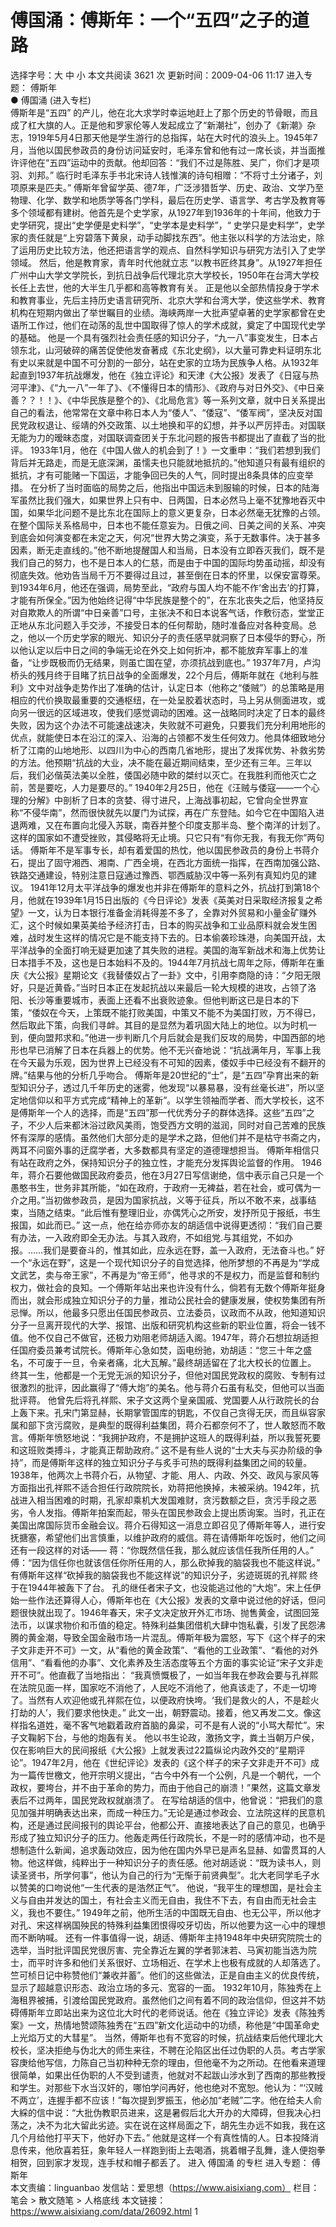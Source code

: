 # 傅国涌：傅斯年：一个“五四”之子的道路

选择字号：大 中 小   本文共阅读 3621 次 更新时间：2009-04-06 11:17
进入专题： 傅斯年  
● 傅国涌 (进入专栏)  
傅斯年是“五四” 的产儿，他在北大求学时幸运地赶上了那个历史的节骨眼，而且成了杠大旗的人。正是他和罗家伦等人发起成立了“新潮社”，创办了《新潮》杂志，1919年5月4日那天他是学生游行的总指挥，站在大时代的浪头上。1945年7月，当他以国民参政员的身份访问延安时，毛泽东曾和他有过一席长谈，并当面推许评他在“五四”运动中的贡献。他却回答：“我们不过是陈胜、吴广，你们才是项羽、刘邦。” 临行时毛泽东手书北宋诗人钱惟演的诗句相赠：“不将寸土分诸子，刘项原来是匹夫。”
傅斯年曾留学英、德7年，广泛涉猎哲学、历史、政治、文学乃至物理、化学、数学和地质学等各门学科，最后在历史学、语言学、考古学及教育等多个领域都有建树。他首先是个史学家，从1927年到1936年的十年间，他致力于史学研究，提出“史学便是史料学”，“史学本是史料学”，“ 史学只是史料学”，史学家的责任就是“上穷碧落下黄泉，动手动脚找东西”。他主张以科学的方法治史，除了运用历史比较方法，他还把语言学的观点、自然科学知识与研究方法引入了史学领域。
然后，他是教育家，青年时代他就立志 “以教书匠终其身”。从1927年担任广州中山大学文学院长，到抗日战争后代理北京大学校长，1950年在台湾大学校长任上去世，他的大半生几乎都和高等教育有关。
正是他以全部热情投身于学术和教育事业，先后主持历史语言研究所、北京大学和台湾大学，使这些学术、教育机构在短期内做出了举世瞩目的业绩。海峡两岸一大批声望卓著的史学家都曾在史语所工作过，他们在动荡的乱世中国取得了惊人的学术成就，奠定了中国现代史学的基础。
他是一个具有强烈社会责任感的知识分子，“九一八”事变发生，日本占领东北，山河破碎的痛苦促使他发奋著成《东北史纲》，以大量可靠史料证明东北有史以来就是中国不可分割的一部分，站在史家的立场为民族争人格。从1932年起直到1937年抗战爆发，他在《独立评论》和天津《大公报》发表了《日寇与热河平津》、《“九一八”一年了》、《不懂得日本的情形》、《政府与对日外交》、《中日亲善？？！！》、《中华民族是整个的》、《北局危言》等一系列文章，就中日关系提出自己的看法，他常常在文章中称日本人为“倭人”、“倭寇”、“倭军阀”，坚决反对国民党政权退让、绥靖的外交政策、以土地换和平的幻想，并予以严厉抨击。对国联无能为力的暧昧态度，对国联调查团关于东北问题的报告书都提出了直截了当的批评。
1933年1月，他在《中国人做人的机会到了！》一文重申：“我们若想到我们背后并无路走，而是无底深渊，虽懦夫也只能就地抵抗的。”他知道只有最有组织的抵抗，才有可能赌一下国运，才能争回已失的人气，同时提出8条具体的应变举措。
在分析了当时面临的局势之后，他指出中国远未到服输的时候，日本的陆海军虽然比我们强大，如果世界上只有中、日两国，日本必然马上毫不犹豫地吞灭中国，如果华北问题不是比东北在国际上的意义更复杂，日本必然毫无犹豫的占领。在整个国际关系格局中，日本也不能任意妄为。日俄之间、日美之间的关系、冲突到底会如何演变都在未定之天，何况“世界大势之演变，系于无数事件。决于甚多因素，断无走直线的。”他不断地提醒国人和当局，日本没有立即吞灭我们，既不是我们自己的努力，也不是日本人的仁慈，而是由于中国的国际均势虽动摇，却没有彻底失效。他劝告当局千万不要得过且过，甚至倒在日本的怀里，以保安富尊荣。
到1934年6月，他还在强调，局势至此，“政府与国人均不能不作‘舍出去’的打算，才能有所保全。”因为他始终记得“中华民族是整个的”，在东北丧失之后，他坚持反对自欺欺人的所谓“中日亲善”口号，主张决不和日本说客气话，作敷衍态，堂堂正正地从东北问题入手交涉，不接受日本的任何帮助，随时准备应对各种变局。总之，他以一个历史学家的眼光、知识分子的责任感早就洞察了日本侵华的野心，所以他认定以后中日之间的争端无论在外交上如何折冲，都不能放弃军事上的准备，“让步既极而仍无结果，则虽亡国在望，亦须抗战到底也。”
1937年7月，卢沟桥头的残月终于目睹了抗日战争的全面爆发，22个月后，傅斯年就在《地利与胜利》文中对战争走势作出了准确的估计，认定日本（他称之“倭贼”）的总策略是用相应的代价换取最重要的交通枢纽，在一处呈胶着状态时，马上另从侧面进攻，或向另一很远的区域进攻，使我们感觉调动的困难。这一战略同时决定了日本的最终失败，因为这个办法不可能速战速决，失败就不可避免，只要我们充分利用地形的优点，就能使日本在沿江的深入、沿海的占领都不发生任何效力。他具体细致地分析了江南的山地地形、以四川为中心的西南几省地形，提出了发挥优势、补救劣势的方法。他预期“抗战的大业，决不能在最近期间结束，至少还有三年。三年以后，我们必偕英法美以全胜，倭国必随中欧的桀纣以灭亡。在我胜利而他灭亡之前，苦是要吃，人力是要尽的。”
1940年2月25日，他在《汪贼与倭寇——一个心理的分解》中剖析了日本的贪婪、得寸进尺，上海战事初起，它曾向全世界宣称“不侵华南”，然而很快就先以厦门为试探，再在广东登陆。如今它在中国陷入进退两难，又在布置向北侵入苏联，南吞并整个印度支那半岛、整个南洋的计划了。这样的国家如不遭受挫败，其侵略将无止境。只它只有“有你无我，有我无你”两句话。
傅斯年不是军事专长，却有着爱国的热忱，他以国民参政员的身份上书蒋介石，提出了固守湘西、湘南、广西全境，在西北方面统一指挥，在西南加强公路、铁路交通建设，特别注意日寇通过豫西、鄂西威胁汉中等一系列有真知灼见的建议。
1941年12月太平洋战争的爆发也并非在傅斯年的意料之外，抗战打到第18个月，他就在1939年1月15日出版的《今日评论》发表《英美对日采取经济报复之希望》一文，认为日本银行准备金消耗得差不多了，全靠对外贸易和小量金矿赚外汇，这个时候如果英美给予经济打击，日本的购买战争和工业品原料就会发生困难，战时发生这样的情况它是不能支持下去的。日本偷袭珍珠港，向美国开战，太平洋战争的全面打响无疑更加速了其失败的进程。美国的海军新战术和海上优势让日本措手不及，这也是日本始料不及的。1944年7月抗战七周年之际，傅斯年在重庆《大公报》星期论文《我替倭奴占了一卦》文中，引用李商隐的诗：“夕阳无限好，只是近黄昏。”当时日本正在发起抗战以来最后一轮大规模的进攻，占领了洛阳、长沙等重要城市，表面上还看不出衰败迹象。但他判断这已是日本的下策，“倭奴在今天，上策既不能打败美国，中策又不能不为美国打败，万不得已，然后取此下策，向我们寻衅。其目的是显然为着巩固大陆上的地位。以为时机一到，便向盟邦求和。”他进一步判断几个月后就会是我们反攻的局势，中国西部的地形也早已消解了日本在兵器上的优势。他不无兴奋地说：“抗战满年月，军事上我在今天最为乐观，因为世界上已经没有不可知的因素，倭奴手中已经没有不翻开的牌。”结果与他的分析几乎吻合。
傅斯年是20世纪的“士”，是“五四”孕育出来的新型知识分子，透过几千年历史的迷雾，他发现“以暴易暴，没有丝毫长进”，所以坚定地信仰以和平方式完成“精神上的革新”。以学生领袖而学者、而大学校长，这不是傅斯年一个人的选择，而是“五四”那一代优秀分子的群体选择。这些“五四”之子，不少人后来都沐浴过欧风美雨，饱受西方文明的滋润，同时对自己苦难的民族怀有深厚的感情。虽然他们大部分走的是学术之路，但他们并不是枯守书斋之内，两耳不问窗外事的迂腐学者，大多数都具有坚定的道德理想担当。
傅斯年相信只有站在政府之外，保持知识分子的独立性，才能充分发挥舆论监督的作用。
1946年，蒋介石要他做国民政府委员，他在3月27日写信谢绝，信中表示自己只是一个愚憨书生，世务非其所能，“如在政府，于政府一无裨益，若在社会，或可偶为一介之用。”当初做参政员，是因为国家抗战，义等于征兵，所以不敢不来，战事结束，当随之结束。“此后惟有整理旧业，亦偶凭心之所安，发抒所见于报纸，书生报国，如此而已。”
这一点，他在给亦师亦友的胡适信中说得更透彻：“我们自己要有办法，一入政府即全无办法。与其入政府，不如组党.与其组党，不如办报。……我们是要奋斗的，惟其如此，应永远在野，盖一入政府，无法奋斗也。” 好一个“永远在野”，这是一个现代知识分子的自觉选择，他所梦想的不再是为“学成文武艺，卖与帝王家”，不再是为“帝王师”，他寻求的不是权力，而是监督和制约权力，做社会的良知。一个傅斯年站出来也许没有什么，倘若有无数个傅斯年挺身而出，就会形成独立知识分子的力量，推动公民社会的健康发展，使权势集团有所忌惮。所以，他最多只愿出任国民参政员、立法委员，议政而不从政，他知道知识分子一旦离开现代的大学、报馆、出版和研究机构这些新的职业位置，将会一钱不值。他不仅自己不做官，还极力劝阻老师胡适入阁。1947年，蒋介石想拉胡适担任国府委员兼考试院长。傅斯年心急如焚，函电纷驰，劝胡适：“您三十年之盛名，不可废于一旦，令亲者痛，北大瓦解。”最终胡适留在了北大校长的位置上。
终其一生，他都是一个无党无派的知识分子，但他对国民党政权的腐败、专制有过很激烈的批评，因此赢得了“傅大炮”的美名。他与蒋介石虽有私交，但他可以当面批评蒋。
他曾先后将孔祥熙、宋子文这两个皇亲国戚、党国要人从行政院长的台上轰下来。孔宋门第显赫，长期掌管国库的钥匙，不仅自己贪得无厌，而且纵容家属和部下贪污腐败，是典型的既得利益集团，蒋介石都奈何不了，世人敢怒而不敢言。傅斯年愤怒地说：“我拥护政府，不是拥护这班人的既得利益，所以我誓死要和这班败类搏斗，才能真正帮助政府。” 这不是有些人说的“士大夫与买办阶级的争持”，而是傅斯年这样的独立知识分子与炙手可热的既得利益集团之间的较量。
1938年，他两次上书蒋介石，从物望、才能、用人、内政、外交、政风与家风等方面指出孔祥熙不适合担任行政院院长，劝蒋把他换掉，未被采纳。1942年，抗战进入相当困难的时期，孔家却乘机大发国难财，贪污数额之巨，贪污手段之恶劣，令人发指。傅斯年拍案而起，带头在国民参政会上提出质询案。当时，孔正在美国出席国际货币金融会议。蒋介石得知这一消息立即召见了傅斯年等人，进行安抚搪塞，希望他们出言慎重，以维护政府的威信。蒋在请傅斯年吃饭时，他们之间还有一段这样的对话——
蒋：“你既然信任我，那么就应该信任我所任用的人。”
傅：“因为信任你也就该信任你所任用的人，那么砍掉我的脑袋我也不能这样说。”
有傅斯年这样“砍掉我的脑袋我也不能这样说”的知识分子，劣迹斑斑的孔祥熙
终于在1944年被轰下了台。
孔的继任者宋子文，也没能逃过他的“大炮”。宋上任伊始一些作法还算得人心，傅斯年也在《大公报》发表的文章中说过他的好话，但问题很快就出现了。1946年春天，宋子文决定放开外汇市场、抛售黄金，试图回笼法币，以谋求物价和币值的稳定。特殊利益集团借机大肆中饱私囊，引发了民怨沸腾的黄金潮，导致全国金融市场一片混乱。傅斯年极为震怒，写下《这个样子的宋子文非走开不可》一文，从“看他的黄金政策”、“看他的工业政策”、“看他的对外信用”、“看看他的办事”、文化素养及生活态度等五个方面的事实论证“宋子文非走开不可”。他直截了当地指出：
“我真愤慨极了，一如当年我在参政会要与孔祥熙在法院见面一样，国家吃不消他了，人民吃不消他了，他真该走了，不走一切垮了。当然有人欢迎他或孔祥熙在位，以便政府快垮。‘我们是救火的人，不是趁火打劫的人’，我们要求他快走。”
此文一出，朝野震动。接着，他又再发二文。像这样指名道姓，毫不客气地戳着政府首脑的鼻梁，可不是有人说的“小骂大帮忙”。宋子文鞠躬下台，与他的炮轰有关。
他以书生论政，激扬文字，粪土当朝万户侯，仅在影响巨大的民间报纸《大公报》上就发表过22篇纵论内政外交的“星期评论”。1947年2月，他在《世纪评论》发表的《这个样子的宋子文非走开不可》成为一篇传世檄文，他开宗明义提出，“古今中外有一个公例，凡是一个朝代，一个政权，要垮台，并不由于革命的势力，而由于他自己的崩溃！”果然，这篇文章发表后不过两年，国民党政权就崩溃了。
在写给胡适的信中，他曾说：“把我们的意见加强并明确表达出来，而成一种压力。”无论是通过参政会、立法院这样的民意机构，还是通过民间报刊的舆论平台，他都公开、直接地表达了自己的意见，也确乎形成了独立知识分子的压力。他轰走两任行政院长，不是一时的感情冲动，也不是想制造什么新闻，追求轰动效应，因为他在国内外早已是声名显赫、如雷贯耳的人物。他这样做，纯粹出于一种知识分子的责任感。他对胡适说：“既为读书人，则读圣贤书，所学何事”，他认为自己的行为“无惭于前贤典型”。北大老同学毛子水以赞美的口吻说他“一生代表的是浩然正气”。
他说，“我平生的理想国，是社会主义与自由并发达的国土，有社会主义而无自由，我住不下去，有自由而无社会主义，我也不要住。” 1949年之前，他所生活的中国既无自由、也无公平，所以他才对孔、宋这样祸国殃民的特殊利益集团恨得咬牙切齿，所以他要为这一心中的理想而不断呐喊。
还有一件事值得一说，胡适、傅斯年主持1948年中央研究院院士的选举，当时批评国民党很厉害、完全靠近左翼的学者郭沫若、马寅初能当选为院士，而平时许多和他们关系很好、立场相近、在学术上也极有成就的人却落选了。竺可桢日记中称赞他们“兼收并蓄”。他们的这些做法，正是自由主义的优良传统，显示了超越意识形态、政治立场的多元、宽容的一面。
1932年10月，陈独秀在上海租界被捕，引渡给国民党政府。虽然他们之间有着不同的政治信仰，但这并不妨碍傅斯年立即站出来为这位北大时代的老师说话。他在《独立评论》发表《陈独秀案》一文，热情地赞颂陈独秀在“五四”新文化运动中的功绩，称他是“中国革命史上光焰万丈的大彗星”。
当然，傅斯年也有不宽容的时候，抗战结束后他代理北大校长，坚决拒绝与伪北大的师生来往，不聘在沦陷区出任过伪职的人员。考古学家容庚给他写信，力陈自己当初种种无奈的理由，但他毫不为之所动。在他看来道理很简单，如果出任伪职的人不受到谴责，他就对不起跋山涉水到了西南的那些教授和学生。对那些下水当汉奸的，哪怕学问再好，他也绝对不宽恕。他认为：“‘汉贼不两立’，连握手都不应该！”每次提到罗振玉，他必加“老贼”二字。他在给夫人俞大綵的信中说：“大批伪教职员进来，这是暑假后北大开办的大障碍，但我决心扫荡之，决不为北大留此劣迹。实在说在这样局面之下，胡先生办远不如我，我在这几个月给他打平天下，他好办下去。”
他就是这样一个有真性情的人。日本投降消息传来，他欣喜若狂，象年轻人一样跑到街上去喝酒，挑着帽子乱舞，逢人便抱拳相贺，回到家才发现，连手杖和帽子都丢了。
进入 傅国涌 的专栏     进入专题： 傅斯年  
本文责编：linguanbao
发信站：爱思想（https://www.aisixiang.com）
栏目： 笔会 > 散文随笔 > 人格底线
本文链接：https://www.aisixiang.com/data/26092.html
1